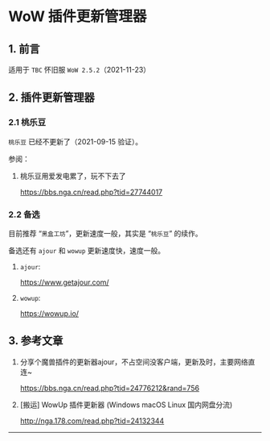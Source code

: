 
# WoW 插件更新管理器

## 1. 前言

适用于 `TBC` 怀旧服 `WoW 2.5.2`（2021-11-23）

## 2. 插件更新管理器

### 2.1 桃乐豆

`桃乐豆` 已经不更新了（2021-09-15 验证）。

参阅：

1. 桃乐豆用爱发电累了，玩不下去了

    https://bbs.nga.cn/read.php?tid=27744017

### 2.2 备选

目前推荐 “`黑盒工坊`”，更新速度一般，其实是 “`桃乐豆`” 的续作。

备选还有 `ajour` 和 `wowup` 更新速度快，速度一般。

1. `ajour`:

    https://www.getajour.com/

2. `wowup`:

    https://wowup.io/

## 3. 参考文章

1. 分享个魔兽插件的更新器ajour，不占空间没客户端，更新及时，主要网络直连~

    https://bbs.nga.cn/read.php?tid=24776212&rand=756

2. [搬运] WowUp 插件更新器 (Windows macOS Linux 国内网盘分流)

    http://nga.178.com/read.php?tid=24132344

---------------------------------------------
